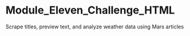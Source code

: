 # Module_Eleven_Challenge_HTML
Scrape titles, preview text, and analyze weather data using Mars articles 
